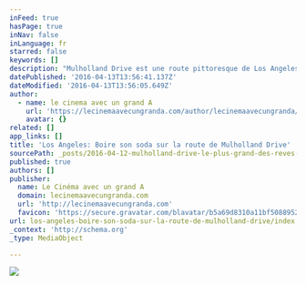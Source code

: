 ```yaml
---
inFeed: true
hasPage: true
inNav: false
inLanguage: fr
starred: false
keywords: []
description: "Mulholland Drive est une route pittoresque de Los Angeles en Californie entrecoupée d'une section de randonnée non goudronnée. Longue de 38 km, cette route se prolonge par l'autoroute Mulholland Highway, formant un ensemble de 88 km, le Mulholland Scenic Parkway and Corridor1."
datePublished: '2016-04-13T13:56:41.137Z'
dateModified: '2016-04-13T13:56:05.649Z'
author:
  - name: le cinema avec un grand A
    url: 'https://lecinemaavecungranda.com/author/lecinemaavecungranda/'
    avatar: {}
related: []
app_links: []
title: 'Los Angeles: Boire son soda sur la route de Mulholland Drive'
sourcePath: _posts/2016-04-12-mulholland-drive-le-plus-grand-des-reves-eveilles-au-cinema.md
published: true
authors: []
publisher:
  name: Le Cinéma avec un grand A
  domain: lecinemaavecungranda.com
  url: 'http://lecinemaavecungranda.com'
  favicon: 'https://secure.gravatar.com/blavatar/b5a69d8310a11bf50889525c55519837?s=16'
url: los-angeles-boire-son-soda-sur-la-route-de-mulholland-drive/index.html
_context: 'http://schema.org'
_type: MediaObject

---
```

![](https://the-grid-user-content.s3-us-west-2.amazonaws.com/0fd0acc4-ab2a-4b85-9918-65ffb0f1de7d.jpg)